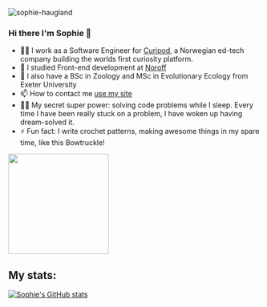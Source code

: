 ![sophie-haugland](https://user-images.githubusercontent.com/54497081/194089677-e114ecc6-c9b8-4133-8d4c-4a7854641e5e.png)



### Hi there I'm Sophie 👋 

- 👩‍💻 I work as a Software Engineer for <a href="https://curipod.com/">Curipod</a>, a Norwegian ed-tech company building the worlds first curiosity platform.
- 🌱 I studied Front-end development at <a href="https://www.noroff.no/en/studies/vocational-school/front-end-development">Noroff</a>
- 🐘 I also have a BSc in Zoology and MSc in Evolutionary Ecology from Exeter University
- 📫 How to contact me <a href="https://soph-web-dev.eu/">use my site</a>
- 🦸‍♀️ My secret super power: solving code problems while I sleep. Every time I have been really stuck on a problem, I have woken up having dream-solved it. 
- ⚡ Fun fact: I write crochet patterns, making awesome things in my spare time, like this Bowtruckle!

<img src="https://user-images.githubusercontent.com/54497081/194061859-c97a6b1c-37e3-4e4c-a5db-03be6dedb230.jpg" width="200" height="200" />


## My stats:
[![Sophie's GitHub stats](https://github-readme-stats.vercel.app/api?username=Soph-H-P&theme=onedark&show_icons=true)](https://github.com/anuraghazra/github-readme-stats)

